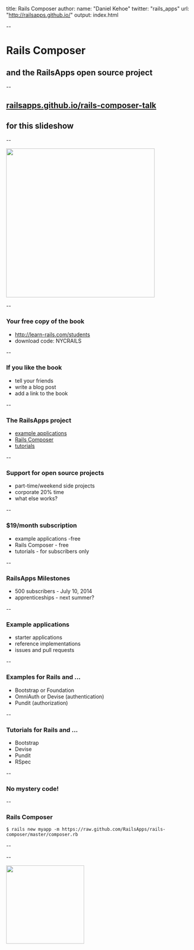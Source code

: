 title: Rails Composer
author:
  name: "Daniel Kehoe"
  twitter: "rails_apps"
  url: "http://railsapps.github.io/"
output: index.html

--

# Rails Composer
## and the RailsApps open source project

--

## [railsapps.github.io/rails-composer-talk](http://railsapps.github.io/rails-composer-talk/)
## for this slideshow

--

<img src="http://learn-rails.com/images/learn-rails-book-cover.jpg" height="400px">

--

### Your free copy of the book

* http://learn-rails.com/students
* download code: NYCRAILS

--

### If you like the book

* tell your friends
* write a blog post
* add a link to the book

--

### The RailsApps project

* [example applications](https://github.com/RailsApps)
* [Rails Composer](https://github.com/RailsApps/rails-composer/)
* [tutorials](http://railsapps.github.io/)

--

### Support for open source projects

* part-time/weekend side projects
* corporate 20% time
* what else works?

--

### $19/month subscription

* example applications -free
* Rails Composer - free
* tutorials - for subscribers only

--

### RailsApps Milestones

* 500 subscribers - July 10, 2014
* apprenticeships - next summer?

--

### Example applications

* starter applications
* reference implementations
* issues and pull requests

--

### Examples for Rails and ...

* Bootstrap or Foundation
* OmniAuth or Devise (authentication)
* Pundit (authorization)

--

### Tutorials for Rails and ...

* Bootstrap
* Devise
* Pundit
* RSpec

--

### No mystery code!

--

### Rails Composer

```console
$ rails new myapp -m https://raw.github.com/RailsApps/rails-composer/master/composer.rb

```
--


--

<img src="http://learn-rails.com/images/rails-trucker-hat.jpg" height="210px">

